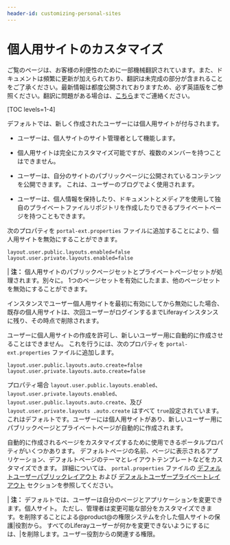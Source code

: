 ```yaml
---
header-id: customizing-personal-sites
---
```


# 個人用サイトのカスタマイズ

<p class="alert alert-info"><span class="wysiwyg-color-blue120">ご覧のページは、お客様の利便性のために一部機械翻訳されています。また、ドキュメントは頻繁に更新が加えられており、翻訳は未完成の部分が含まれることをご了承ください。最新情報は都度公開されておりますため、必ず英語版をご参照ください。翻訳に問題がある場合は、<a href="mailto:support-content-jp@liferay.com">こちら</a>までご連絡ください。</span></p>

[TOC levels=1-4]

デフォルトでは、新しく作成されたユーザーには個人用サイトが付与されます。

  - ユーザーは、個人サイトのサイト管理者として機能します。

  - 個人用サイトは完全にカスタマイズ可能ですが、複数のメンバーを持つことはできません。

  - ユーザーは、自分のサイトのパブリックページに公開されているコンテンツを公開できます。 これは、ユーザーのブログでよく使用されます。

  - ユーザーは、個人情報を保持したり、ドキュメントとメディアを使用して独自のプライベートファイルリポジトリを作成したりできるプライベートページを持つこともできます。

次のプロパティを `portal-ext.properties` ファイルに追加することにより、個人用サイトを無効にすることができます。

    layout.user.public.layouts.enabled=false
    layout.user.private.layouts.enabled=false

| **注：** 個人用サイトのパブリックページセットとプライベートページセットが処理されます。別々に。 1つのページセットを有効にしたまま、他のページセットを無効にすることができます。

インスタンスでユーザー個人用サイトを最初に有効にしてから無効にした場合、既存の個人用サイトは、次回ユーザーがログインするまでLiferayインスタンスに残り、その時点で削除されます。

ユーザーに個人用サイトの作成を許可し、新しいユーザー用に自動的に作成させることはできません。 これを行うには、次のプロパティを `portal-ext.properties` ファイルに追加します。

    layout.user.public.layouts.auto.create=false
    layout.user.private.layouts.auto.create=false

プロパティ場合 `layout.user.public.layouts.enabled`、 `layout.user.private.layouts.enabled`、 `layout.user.public.layouts.auto.create`、及び `layout.user.private.layouts .auto.create` はすべて `true`設定されています。これはデフォルトです。ユーザーには個人用サイトがあり、新しいユーザー用にパブリックページとプライベートページが自動的に作成されます。

自動的に作成されるページをカスタマイズするために使用できるポータルプロパティがいくつかあります。 デフォルトページの名前、ページに表示されるアプリケーション、デフォルトページのテーマとレイアウトテンプレートなどをカスタマイズできます。 詳細については、 `portal.properties` ファイルの [デフォルトユーザーパブリックレイアウト](https://docs.liferay.com/portal/7.1-latest/propertiesdoc/portal.properties.html#Default%20User%20Public%20Layouts) および [デフォルトユーザープライベートレイアウト](https://docs.liferay.com/portal/7.1-latest/propertiesdoc/portal.properties.html#Default%20User%20Private%20Layouts) セクションを参照してください。

| **注：** デフォルトでは、ユーザーは自分のページとアプリケーションを変更できます。個人サイト。 ただし、管理者は変更可能な部分をカスタマイズできます。を削除することによる@product@の権限システムを介した個人サイトの保護|役割から。 すべてのLiferayユーザーが何かを変更できないようにするには、|を削除します。ユーザー役割からの関連する権限。
